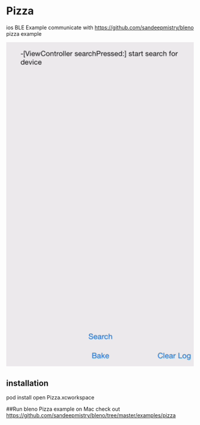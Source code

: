 # Pizza
ios BLE Example communicate with https://github.com/sandeepmistry/bleno pizza example 

![thumbnail](thumbnail.gif)


## installation
pod install 
open Pizza.xcworkspace

##Run bleno Pizza example on Mac
check out https://github.com/sandeepmistry/bleno/tree/master/examples/pizza


